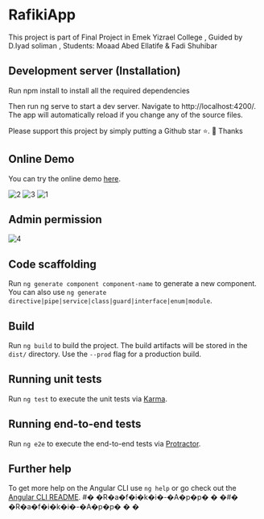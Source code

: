 # RafikiApp

This project is part of Final Project in Emek Yizrael College ,
Guided by D.Iyad soliman ,
Students: Moaad Abed Ellatife & Fadi Shuhibar

## Development server (Installation)

Run npm install to install all the required dependencies

Then run ng serve to start a dev server. Navigate to http://localhost:4200/. The app will automatically reload if you change any of the source files.

Please support this project by simply putting a Github star ⭐. 🙏 Thanks
## Online Demo
You can try the online demo [here](https://rafiki-app-bda3a.web.app/).

![2](https://user-images.githubusercontent.com/60063275/94420858-6c10f800-018d-11eb-8628-004592f08620.png)
![3](https://user-images.githubusercontent.com/60063275/94420877-716e4280-018d-11eb-983a-8a1802ce0eff.png)
![1](https://user-images.githubusercontent.com/60063275/94420882-729f6f80-018d-11eb-8789-f14a4ab5ed7a.png)

## Admin permission
![4](https://user-images.githubusercontent.com/60063275/94420880-7206d900-018d-11eb-9a13-d347b9ddd4b4.png)
## Code scaffolding

Run `ng generate component component-name` to generate a new component. You can also use `ng generate directive|pipe|service|class|guard|interface|enum|module`.

## Build

Run `ng build` to build the project. The build artifacts will be stored in the `dist/` directory. Use the `--prod` flag for a production build.

## Running unit tests

Run `ng test` to execute the unit tests via [Karma](https://karma-runner.github.io).

## Running end-to-end tests

Run `ng e2e` to execute the end-to-end tests via [Protractor](http://www.protractortest.org/).

## Further help

To get more help on the Angular CLI use `ng help` or go check out the [Angular CLI README](https://github.com/angular/angular-cli/blob/master/README.md).
#� �R�a�f�i�k�i�-�A�p�p�
�
�#� �R�a�f�i�k�i�-�A�p�p�
�
�
